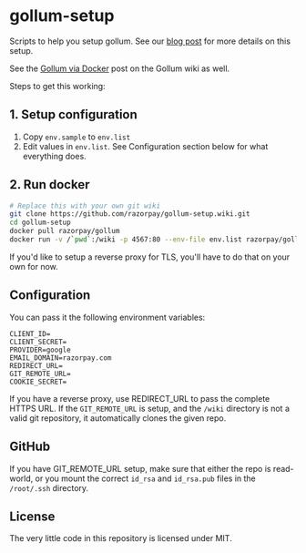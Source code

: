 # gollum-setup

Scripts to help you setup gollum. See our [blog post][blog] for more details on this setup.

See the [Gollum via Docker][docker] post on the Gollum wiki as well.

Steps to get this working:

## 1. Setup configuration

1. Copy `env.sample` to `env.list`
2. Edit values in `env.list`. See Configuration section below for what everything does.

## 2. Run docker 

```sh
# Replace this with your own git wiki
git clone https://github.com/razorpay/gollum-setup.wiki.git
cd gollum-setup
docker pull razorpay/gollum
docker run -v /`pwd`:/wiki -p 4567:80 --env-file env.list razorpay/gollum
```

If you'd like to setup a reverse proxy for TLS, you'll have to do that on your own for now.

## Configuration

You can pass it the following environment variables:

```
CLIENT_ID=
CLIENT_SECRET=
PROVIDER=google
EMAIL_DOMAIN=razorpay.com
REDIRECT_URL=
GIT_REMOTE_URL=
COOKIE_SECRET=
```

If you have a reverse proxy, use REDIRECT_URL to pass the complete HTTPS URL. If the `GIT_REMOTE_URL` is setup, and the `/wiki` directory is not a valid git repository, it automatically clones the given repo.

## GitHub

If you have GIT_REMOTE_URL setup, make sure that either the repo is read-world, or you mount the correct `id_rsa` and `id_rsa.pub` files in the `/root/.ssh` directory.

## License

The very little code in this repository is licensed under MIT.

[docker]: https://github.com/gollum/gollum/wiki/Gollum-via-Docker
[blog]: https://razorpay.com/blog/TODO
